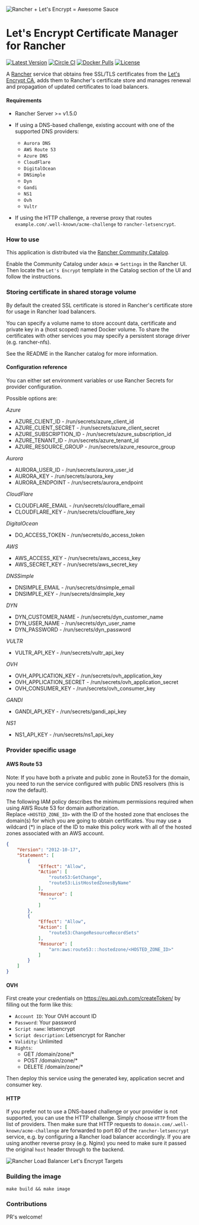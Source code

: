 ![Rancher + Let's Encrypt = Awesome Sauce](https://raw.githubusercontent.com/optanix/rancher-letsencrypt/master/hero.png)

# Let's Encrypt Certificate Manager for Rancher

[![Latest Version](https://img.shields.io/github/release/optanix/rancher-letsencrypt.svg?maxAge=8600)][release]
[![Circle CI](https://circleci.com/gh/optanix/rancher-letsencrypt.svg?style=shield&circle-token=cd06c9a78ae3ef7b6c1387067c36360f62d97b7a)][circleci]
[![Docker Pulls](https://img.shields.io/docker/pulls/optanix/rancher-letsencrypt.svg?maxAge=8600)][hub]
[![License](https://img.shields.io/github/license/optanix/rancher-letsencrypt.svg?maxAge=8600)]()

[release]: https://github.com/optanix/rancher-letsencrypt/releases
[circleci]: https://circleci.com/gh/optanix/rancher-letsencrypt
[hub]: https://hub.docker.com/r/optanix/rancher-letsencrypt/

A [Rancher](http://rancher.com/rancher/) service that obtains free SSL/TLS certificates from the [Let's Encrypt CA](https://letsencrypt.org/), adds them to Rancher's certificate store and manages renewal and propagation of updated certificates to load balancers.

#### Requirements
* Rancher Server >= v1.5.0
* If using a DNS-based challenge, existing account with one of the supported DNS providers:
  * `Aurora DNS`
  * `AWS Route 53`
  * `Azure DNS`
  * `CloudFlare`
  * `DigitalOcean`
  * `DNSimple`
  * `Dyn`
  * `Gandi`
  * `NS1`
  * `Ovh`
  * `Vultr`

* If using the HTTP challenge, a reverse proxy that routes `example.com/.well-known/acme-challenge` to `rancher-letsencrypt`. 

### How to use

This application is distributed via the [Rancher Community Catalog](https://github.com/rancher/community-catalog).

Enable the Community Catalog under `Admin` => `Settings` in the Rancher UI.
Then locate the `Let's Encrypt` template in the Catalog section of the UI and follow the instructions.

### Storing certificate in shared storage volume

By default the created SSL certificate is stored in Rancher's certificate store for usage in Rancher load balancers.

You can specify a volume name to store account data, certificate and private key in a (host scoped) named Docker volume.
To share the certificates with other services you may specify a persistent storage driver (e.g. rancher-nfs).

See the README in the Rancher catalog for more information.

#### Configuration reference

You can either set environment variables or use Rancher Secrets for provider configuration.

Possible options are:

*Azure*

- AZURE_CLIENT_ID - /run/secrets/azure_client_id
- AZURE_CLIENT_SECRET - /run/secrets/azure_client_secret
- AZURE_SUBSCRIPTION_ID - /run/secrets/azure_subscription_id
- AZURE_TENANT_ID - /run/secrets/azure_tenant_id
- AZURE_RESOURCE_GROUP - /run/secrets/azure_resource_group

*Aurora*

- AURORA_USER_ID - /run/secrets/aurora_user_id
- AURORA_KEY - /run/secrets/aurora_key
- AURORA_ENDPOINT - /run/secrets/aurora_endpoint

*CloudFlare*
- CLOUDFLARE_EMAIL - /run/secrets/cloudflare_email
- CLOUDFLARE_KEY - /run/secrets/cloudflare_key

*DigitalOcean*
- DO_ACCESS_TOKEN - /run/secrets/do_access_token

*AWS*
- AWS_ACCESS_KEY - /run/secrets/aws_access_key
- AWS_SECRET_KEY - /run/secrets/aws_secret_key

*DNSSimple*
- DNSIMPLE_EMAIL - /run/secrets/dnsimple_email
- DNSIMPLE_KEY - /run/secrets/dnsimple_key

*DYN*
- DYN_CUSTOMER_NAME - /run/secrets/dyn_customer_name
- DYN_USER_NAME - /run/secrets/dyn_user_name
- DYN_PASSWORD - /run/secrets/dyn_password

*VULTR*
- VULTR_API_KEY - /run/secrets/vultr_api_key

*OVH*
- OVH_APPLICATION_KEY - /run/secrets/ovh_application_key
- OVH_APPLICATION_SECRET - /run/secrets/ovh_application_secret
- OVH_CONSUMER_KEY - /run/secrets/ovh_consumer_key

*GANDI*
- GANDI_API_KEY - /run/secrets/gandi_api_key

*NS1*
- NS1_API_KEY - /run/secrets/ns1_api_key


### Provider specific usage

#### AWS Route 53

Note: If you have both a private and public zone in Route53 for the domain, you need to run the service configured with public DNS resolvers (this is now the default).

The following IAM policy describes the minimum permissions required when using AWS Route 53 for domain authorization.    
Replace `<HOSTED_ZONE_ID>` with the ID of the hosted zone that encloses the domain(s) for which you are going to obtain certificates. You may use a wildcard (*) in place of the ID to make this policy work with all of the hosted zones associated with an AWS account.

```json
{
    "Version": "2012-10-17",
    "Statement": [
        {
            "Effect": "Allow",
            "Action": [
                "route53:GetChange",
                "route53:ListHostedZonesByName"
            ],
            "Resource": [
                "*"
            ]
        },
        {
            "Effect": "Allow",
            "Action": [
                "route53:ChangeResourceRecordSets"
            ],
            "Resource": [
                "arn:aws:route53:::hostedzone/<HOSTED_ZONE_ID>"
            ]
        }
    ]
}
```

#### OVH

First create your credentials on https://eu.api.ovh.com/createToken/ by filling out the form like this:

- `Account ID`: Your OVH account ID
- `Password`: Your password
- `Script name`: letsencrypt
- `Script description`: Letsencrypt for Rancher
- `Validity`: Unlimited
- `Rights`:
  - GET /domain/zone/*
  - POST /domain/zone/*
  - DELETE /domain/zone/*

Then deploy this service using the generated key, application secret and consumer key.

#### HTTP

If you prefer not to use a DNS-based challenge or your provider is not supported, you can use the HTTP challenge.
Simply choose `HTTP` from the list of providers.
Then make sure that HTTP requests to `domain.com/.well-known/acme-challenge` are forwarded to port 80 of the `rancher-letsencrypt` service, e.g. by configuring a Rancher load balancer accordingly. If you are using another reverse proxy (e.g. Nginx) you need to make sure it passed the original `host` header through to the backend.

![Rancher Load Balancer Let's Encrypt Targets](https://cloud.githubusercontent.com/assets/198988/22224463/0d1eb4aa-e1bf-11e6-955c-5f0d085ce8cd.png)

### Building the image

`make build && make image`

### Contributions

PR's welcome!
